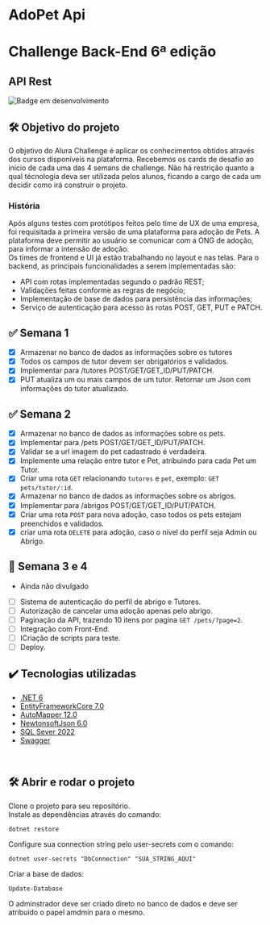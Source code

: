 # AdoPet Api

# Challenge Back-End 6ª edição

## API Rest
![Badge em desenvolvimento](https://img.shields.io/badge/Status-Em%20Desenvolvimento-green)

## :hammer_and_wrench: Objetivo do projeto

O objetivo do Alura Challenge é aplicar os conhecimentos obtidos através dos cursos disponíveis na plataforma. Recebemos os cards de desafio ao início de cada uma das 4 semans de challenge. Não há restrição quanto a qual técnologia deva ser utilizada pelos alunos, ficando a cargo de cada um decidir como irá construir o projeto.

### História

Após alguns testes com protótipos feitos pelo time de UX de uma empresa, foi requisitada a primeira versão de uma plataforma para adoção de Pets. A plataforma deve permitir ao usuário se comunicar com a ONG de adoção, para informar a intensão de adoção.<br>
Os times de frontend e UI já estão trabalhando no layout e nas telas. Para o backend, as principais funcionalidades a serem implementadas são:

<ul>

   <li> API com rotas implementadas segundo o padrão REST;</li>
   <li> Validações feitas conforme as regras de negócio;</li>
   <li> Implementação de base de dados para persistência das informações;</li>
   <li> Serviço de autenticação para acesso às rotas POST, GET, PUT e PATCH.</li>
   
</ul>

## :white_check_mark: Semana 1

- [x] Armazenar no banco de dados as informações sobre os tutores
- [x] Todos os campos de tutor devem ser obrigatórios e validados.
- [x] Implementar para /tutores POST/GET/GET_ID/PUT/PATCH.
- [x] PUT atualiza um ou mais campos de um tutor. Retornar um Json com informações do tutor atualizado.

## :white_check_mark: Semana 2

- [x] Armazenar no banco de dados as informações sobre os pets.
- [x] Implementar para /pets POST/GET/GET_ID/PUT/PATCH.
- [x] Validar se a url imagem do pet cadastrado é verdadeira.
- [x] Implemente uma relação entre tutor e Pet, atribuindo para cada Pet um Tutor.
- [x] Criar uma rota `GET` relacionando `tutores` e `pet`, exemplo: `GET pets/tutor/:id`. 
- [x] Armazenar no banco de dados as informações sobre os abrigos.
- [x] Implementar para /abrigos POST/GET/GET_ID/PUT/PATCH.
- [x] Criar uma rota `POST` para nova adoção, caso todos os pets estejam preenchidos e validados.
- [x] criar uma rota `DELETE` para adoção, caso o nível do perfil seja Admin ou Abrigo.

## :construction: Semana 3 e 4

- Ainda não divulgado
 - [ ] Sistema de autenticação do perfil de abrigo e Tutores. 
 - [ ] Autorização de cancelar uma adoção apenas pelo abrigo.
 - [ ] Paginação da API, trazendo 10 itens por pagina `GET /pets/?page=2`. 
 - [ ] Integração com Front-End.
 - [ ] ICriação de scripts para teste.
 - [ ] Deploy.

## ✔️ Tecnologias utilizadas

- [.NET 6](https://dotnet.microsoft.com/en-us/download/dotnet/6.0)
- [EntityFrameworkCore 7.0](https://learn.microsoft.com/en-us/ef/)
- [AutoMapper 12.0](https://automapper.org/)
- [NewtonsoftJson 6.0](https://www.newtonsoft.com/json)
- [SQL Sever 2022](https://www.microsoft.com/pt-br/sql-server/sql-server-downloads)
- [Swagger](https://swagger.io/)
<!--- [IdentityFramework 7.0](https://learn.microsoft.com/pt-br/aspnet/core/security/authentication/identity?view=aspnetcore-7.0&tabs=visual-studio) -->
<!--- [JWT Bearer](https://jwt.io/introduction) -->
<!--- [FluentResults](https://github.com/altmann/FluentResults) -->
<!--- [DotEnv](https://github.com/bolorundurowb/dotenv.net) -->

<br>

## :hammer_and_wrench: Abrir e rodar o projeto

Clone o projeto para seu repositório.
<br>
Instale as dependências através do comando:

`dotnet restore`

Configure sua connection string pelo user-secrets com o comando:

`dotnet user-secrets "DbConnection" "SUA_STRING_AQUI"`

Criar a base de dados:

`Update-Database`

O adminstrador deve ser criado direto no banco de dados e deve ser atribuído o papel amdmin para o mesmo.

<!-- Crie um arquivo `.env` na raiz do projeto PlayListAPI seguindo o modelo do arquivo `.env.example` -->
<br><br>


